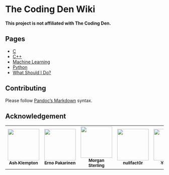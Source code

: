 The Coding Den Wiki
===================

**This project is not affiliated with The Coding Den.**

Pages
-----

* [C](c.md)
* [C++](cpp.md)
* [Machine Learning](machine-learning.md)
* [Python](python.md)
* [What Should I Do?](wsid.md)

Contributing
------------

Please follow [Pandoc’s Markdown](https://pandoc.org/MANUAL.html#pandocs-markdown) syntax.

Acknowledgement
---------------

<!-- ALL-CONTRIBUTORS-LIST:START - Do not remove or modify this section -->
<!-- prettier-ignore-start -->
<!-- markdownlint-disable -->
<table>
  <tr>
    <td align="center"><a href="https://github.com/ashklempton"><img src="https://avatars.githubusercontent.com/u/36561828?v=4?s=100" width="100px;" alt=""/><br /><sub><b>Ash Klempton</b></sub></a></td>
    <td align="center"><a href="https://github.com/codesmith-fi"><img src="https://avatars.githubusercontent.com/u/3874864?v=4?s=100" width="100px;" alt=""/><br /><sub><b>Erno Pakarinen</b></sub></a></td>
    <td align="center"><a href="https://msterling.dev/"><img src="https://avatars.githubusercontent.com/u/1697126?v=4?s=100" width="100px;" alt=""/><br /><sub><b>Morgan Sterling</b></sub></a></td>
    <td align="center"><a href="https://github.com/nullfact0r"><img src="https://avatars.githubusercontent.com/u/82207258?v=4?s=100" width="100px;" alt=""/><br /><sub><b>nullfact0r</b></sub></a></td>
    <td align="center"><a href="https://yhu266.github.io/"><img src="https://avatars.githubusercontent.com/u/56977205?v=4?s=100" width="100px;" alt=""/><br /><sub><b>Yifan Hu</b></sub></a></td>
  </tr>
</table>
<!-- markdownlint-restore -->
<!-- prettier-ignore-end -->
<!-- ALL-CONTRIBUTORS-LIST:END -->
